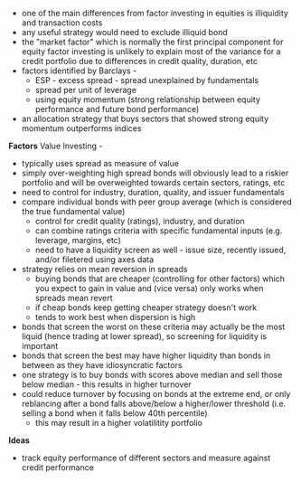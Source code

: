 - one of the main differences from factor investing in equities is illiquidity and transaction costs
- any useful strategy would need to exclude illiquid bond
- the "market factor" which is normally the first principal component for equity factor investing is unlikely to explain most of the variance for a credit portfolio due to differences in credit quality, duration, etc 
- factors identified by Barclays - 
	- ESP - excess spread - spread unexplained by fundamentals
	- spread per unit of leverage
	- using equity momentum (strong relationship between equity performance and future bond performance)
- an allocation strategy that buys sectors that showed strong equity momentum outperforms indices 

**Factors**
Value Investing - 
- typically uses spread as measure of value
- simply over-weighting high spread bonds will obviously lead to a riskier portfolio and will be overweighted towards certain sectors, ratings, etc 
- need to control for industry, duration, quality, and issuer fundamentals 
- compare individual bonds with peer group average (which is considered the true fundamental value)
	- control for credit quality (ratings), industry, and duration
	- can combine ratings criteria with specific fundamental inputs (e.g. leverage, margins, etc)
	- need to have a liquidity screen as well - issue size, recently issued, and/or filetered using axes data 
- strategy relies on mean reversion in spreads
	- buying bonds that are cheaper (controlling for other factors) which you expect to gain in value and (vice versa) only works when spreads mean revert
	- if cheap bonds keep getting cheaper strategy doesn't work
	- tends to work best when dispersion is high 
- bonds that screen the worst on these criteria may actually be the most liquid (hence trading at lower spread), so screening for liquidity is important
- bonds that screen the best may have higher liquidity than bonds in between as they have idiosyncratic factors 
- one strategy is to buy bonds with scores above median and sell those below median - this results in higher turnover
- could reduce turnover by focusing on bonds at the extreme end, or only reblancing after a bond falls above/below a higher/lower threshold (i.e. selling a bond when it falls below 40th percentile)
	- this may result in a higher volatilitity portfolio





**Ideas**
- track equity performance of different sectors and measure against credit performance